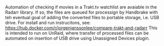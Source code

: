Automation of checking if movies in a Trakt.tv watchlist are avaiable in the Radarr library.
If so, the files are queued for processign by Handbrake with teh eventual goal of adding the converted files to portable storage, i.e. USB drive.
For install and run instrucitons, see: https://hub.docker.com/r/jorgenjanssonlee/compare-trakt-and-radarr
This is intended to run on UnRaid, where transfer of processed files can be automated on insertion of USB drive using Unassigned Devices plugin.
